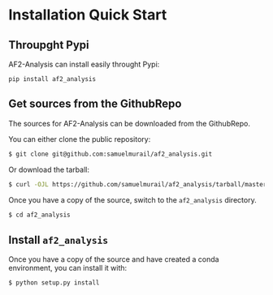 # Installation Quick Start

## Throupght Pypi

AF2-Analysis can install easily throught Pypi:

```
pip install af2_analysis
```

## Get sources from the GithubRepo

The sources for AF2-Analysis can be downloaded from the GithubRepo.

You can either clone the public repository:

```bash
$ git clone git@github.com:samuelmurail/af2_analysis.git
```

Or download the tarball:

```bash
$ curl -OJL https://github.com/samuelmurail/af2_analysis/tarball/master
```

Once you have a copy of the source, switch to the `af2_analysis` directory.

```bash
$ cd af2_analysis
```

##  Install `af2_analysis`

Once you have a copy of the source and have created a conda environment, you can install it with:

```bash
$ python setup.py install
```